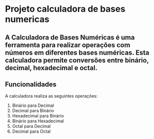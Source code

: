 <h1>Projeto calculadora de bases numericas</h1>

<h2>A Calculadora de Bases Numéricas é uma ferramenta para realizar operações com números em diferentes bases numéricas. Esta calculadora permite conversões entre binário, decimal, hexadecimal e octal.  
</h2>

<h2>Funcionalidades</h2>

<p>A calculadora realiza as seguintes operações:</p>
<ol>
    <li> Binário para Decimal</li>
    <li> Decimal para Binário</li>
    <li> Hexadecimal para Binário</li>
    <li> Binário para Hexadecimal</li>
    <li> Octal para Decimal</li>
    <li> Decimal para Octal</li>
</ol>
